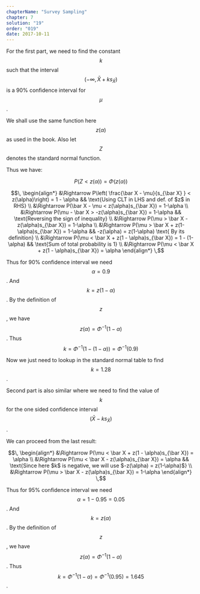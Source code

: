 ```yaml
---
chapterName: "Survey Sampling"
chapter: 7
solution: "19"
order: "019"
date: 2017-10-11
---
```


For the first part, we need to find the constant $$\, k \,$$ such that the interval $$\, (-\infty, \bar X + ks_{\bar X}) \,$$ is a 90% confidence interval for $$\, \mu \,$$.

We shall use the same function here $$\, z(\alpha) \,$$ as used in the book. Also let $$\, Z \,$$ denotes the standard normal function.

Thus we have:

$$\, P(Z < z(\alpha)) = \Phi(z(\alpha)) \,$$    

$$\, 
\begin{align*}
&\Rightarrow P\left( \frac{\bar X - \mu}{s_{\bar X} } < z(\alpha)\right) = 1 - \alpha && \text{Using CLT in LHS and def. of $z$ in RHS} \\
&\Rightarrow P(\bar X - \mu < z(\alpha)s_{\bar X}) = 1-\alpha \\
&\Rightarrow P(\mu - \bar X > -z(\alpha)s_{\bar X}) = 1-\alpha && \text{Reversing the sign of inequality} \\
&\Rightarrow P(\mu > \bar X - z(\alpha)s_{\bar X}) = 1-\alpha \\
&\Rightarrow P(\mu > \bar X + z(1-\alpha)s_{\bar X}) = 1-\alpha && -z(\alpha) = z(1-\alpha) \text{ By its definition} \\
&\Rightarrow P(\mu < \bar X + z(1 - \alpha)s_{\bar X}) = 1 - (1-\alpha) && \text{Sum of total probability is 1} \\
&\Rightarrow P(\mu < \bar X + z(1 - \alpha)s_{\bar X}) = \alpha 
\end{align*}
\,$$

Thus for 90% confidence interval we need $$\, \alpha = 0.9 \,$$. And $$\, k = z(1-\alpha) \,$$. By the definition of $$\, z \,$$, we have $$\, z(\alpha) = \Phi^{-1}(1-\alpha) \,$$. Thus $$\, k= \Phi^{-1}(1-(1-\alpha)) = \Phi^{-1}(0.9) \,$$

Now we just need to lookup in the standard normal table to find $$\, k = 1.28 \,$$.

Second part is also similar where we need to find the value of $$\, k \,$$ for the one sided confidence interval $$\, (\bar X - ks_{\bar X}) \,$$.

We can proceed from the last result: 

$$\,
\begin{align*}
&\Rightarrow P(\mu < \bar X + z(1 - \alpha)s_{\bar X}) = \alpha \\
&\Rightarrow P(\mu < \bar X - z(\alpha)s_{\bar X}) = \alpha && \text{Since here $k$ is negative, we will use $-z(\alpha) = z(1-\alpha)$} \\
&\Rightarrow P(\mu > \bar X - z(\alpha)s_{\bar X}) = 1-\alpha
\end{align*}
\,$$

Thus for 95% confidence interval we need $$\, \alpha = 1-0.95=0.05 \,$$. And $$\, k = z(\alpha) \,$$. By the definition of $$\, z \,$$, we have $$\, z(\alpha) = \Phi^{-1}(1-\alpha) \,$$. Thus $$\, k= \Phi^{-1}(1-\alpha) = \Phi^{-1}(0.95) = 1.645 \,$$.
